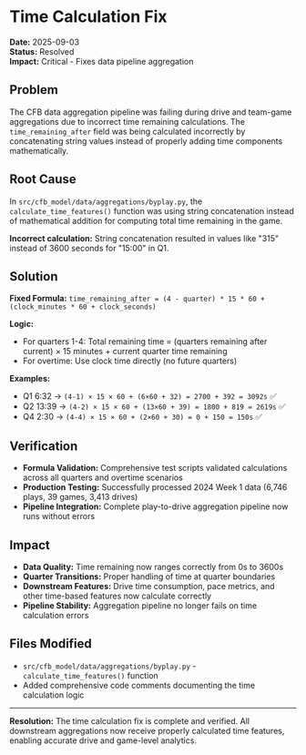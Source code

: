 # Time Calculation Fix

**Date:** 2025-09-03  
**Status:** Resolved  
**Impact:** Critical - Fixes data pipeline aggregation

## Problem

The CFB data aggregation pipeline was failing during drive and team-game aggregations due to incorrect time remaining calculations. The `time_remaining_after` field was being calculated incorrectly by concatenating string values instead of properly adding time components mathematically.

## Root Cause

In `src/cfb_model/data/aggregations/byplay.py`, the `calculate_time_features()` function was using string concatenation instead of mathematical addition for computing total time remaining in the game.

**Incorrect calculation:** String concatenation resulted in values like "315" instead of 3600 seconds for "15:00" in Q1.

## Solution

**Fixed Formula:** `time_remaining_after = (4 - quarter) * 15 * 60 + (clock_minutes * 60 + clock_seconds)`

**Logic:**
- For quarters 1-4: Total remaining time = (quarters remaining after current) × 15 minutes + current quarter time remaining
- For overtime: Use clock time directly (no future quarters)

**Examples:**
- Q1 6:32 → `(4-1) × 15 × 60 + (6×60 + 32) = 2700 + 392 = 3092s` ✅
- Q2 13:39 → `(4-2) × 15 × 60 + (13×60 + 39) = 1800 + 819 = 2619s` ✅
- Q4 2:30 → `(4-4) × 15 × 60 + (2×60 + 30) = 0 + 150 = 150s` ✅

## Verification

- **Formula Validation:** Comprehensive test scripts validated calculations across all quarters and overtime scenarios
- **Production Testing:** Successfully processed 2024 Week 1 data (6,746 plays, 39 games, 3,413 drives)
- **Pipeline Integration:** Complete play-to-drive aggregation pipeline now runs without errors

## Impact

- **Data Quality:** Time remaining now ranges correctly from 0s to 3600s
- **Quarter Transitions:** Proper handling of time at quarter boundaries  
- **Downstream Features:** Drive time consumption, pace metrics, and other time-based features now calculate correctly
- **Pipeline Stability:** Aggregation pipeline no longer fails on time calculation errors

## Files Modified

- `src/cfb_model/data/aggregations/byplay.py` - `calculate_time_features()` function
- Added comprehensive code comments documenting the time calculation logic

---

**Resolution:** The time calculation fix is complete and verified. All downstream aggregations now receive properly calculated time features, enabling accurate drive and game-level analytics.
